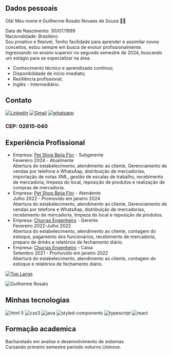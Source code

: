 
## Dados pessoais
Olá! Meu nome é Guilherme Rosato Novaes de Souza 👋🏼

Data de Nascimento: 30/07/1999<br> Nacionalidade: Brasileiro<br> Sou proativo e flexível, Tenho facilidade para aprender e assimilar novos conceitos, estou sempre em busca de evoluir
profissionalmente.<br>Ingressando no ensino superior no segundo semestre de 2024, buscando um estágio para se especializar na área.<br>
- Conhecimento técnico e aprendizado contínuo;
- Disponibilidade de início imediato;
- Resiliência profissional;
- Inglês - Intermediário.
## Contato

[![Linkedin](https://img.shields.io/badge/LinkedIn-0077B5?style=for-the-badge&logo=linkedin&logoColor=white)](https://www.linkedin.com/in/guilherme-rns/)
[![Gmail](https://img.shields.io/badge/Gmail-D14836?style=for-the-badge&logo=gmail&logoColor=white)](https://mail.google.com/mail/u/0/#inbox?compose=GTvVlcSPFqvSghjlLHJzgDlHxkVzlhxnJQvlRKlVXwtBMmdnMwXnbjVpBNtVKZcwgzBWrkHrSVLjw)
[![whatsapp](https://img.shields.io/badge/WhatsApp-25D366?style=for-the-badge&logo=whatsapp&logoColor=white)](https://wa.me/5511933511802?text=Olá!%20Sou%20o%20Guilherme,%20prazer)<br>
### CEP: 02615-040

## Experiência Profissional
- Empresa: [Pet Shop Beija Flor](https://g.co/kgs/uqczD75) - Subgerente<br>
 Fevereiro 2024 - Atualmente<br>
 Abertura do estabelecimento, atendimento ao cliente, Gerenciamento de vendas por telefone e WhatsAap, distribuição de mercadorias, importação de notas XML, gestão de escalas de trabalho, recebimento de mercadoria, limpeza do local, reposição de produtos e realização de compras de mercadoria.
 - Empresa: [Pet Shop Beija Flor](https://g.co/kgs/uqczD75) - Atendente<br>
 Julho 2022 - Promovido em janeiro 2024<br>
 Abertura do estabelecimento, atendimento ao cliente, Gerenciamento de vendas por telefone e WhatsAap, distribuição de mercadorias, recebimento de mercadoria, limpeza do local e reposição de produtos.
- Empresa: [Churras Engenheiro](https://g.co/kgs/xXCf6Ax) - Gerente<br>
 Fevereiro 2022-Julho 2022<br>
 Abertura do estabelecimento, atendimento ao cliente, contagem do estoque, pagamento dos funcionários, recebimento de mercadoria, preparo de drinks e relatórios de fechamento diário.<br>
- Empresa: [Churras Engenheiro](https://g.co/kgs/xXCf6Ax) - Caixa<br>
Setembro 2021 - Promovido em janeiro 2022<br>
 Abertura do estabelecimento, atendimento ao cliente, contagem do estoque e relatórios de fechamento diário.<br>
 
[![Top Langs](https://github-readme-stats.vercel.app/api/top-langs/?username=GuilhermeRosato)](https://github.com/GuilhermeRosato)

![Guilherme Rosato ](https://github-readme-stats.vercel.app/api?username=guilhermerosato&show_icons=true&theme=tokyonight)

## Minhas tecnologias
<div style="display: inline_block">
<img align="center" alt="html 5" src="https://img.shields.io/badge/HTML5-E34F26?style=for-the-badge&logo=html5&logoColor=white">
<img align="center" alt="css3" src="https://img.shields.io/badge/CSS3-1572B6?style=for-the-badge&logo=css3&logoColor=white"/>
<img align="center" alt="java" src="https://img.shields.io/badge/JavaScript-323330?style=for-the-badge&logo=javascript&logoColor=F7DF1E"/>
<img align="center" alt="styled-components" src="https://img.shields.io/badge/styled--components-DB7093?style=for-the-badge&logo=styled-components&logoColor=white"/>
<img align="center" alt="typescript" src="https://img.shields.io/badge/TypeScript-007ACC?style=for-the-badge&logo=typescript&logoColor=white"/>
<img align="center" alt="react" src="https://img.shields.io/badge/React-20232A?style=for-the-badge&logo=react&logoColor=61DAFB"/>
</dif><br/>

## Formação academica
Bacharelado em analise e desenvolvimento de sistemas<br> Cursando primeiro semestre período noturno Uninove.
